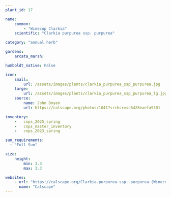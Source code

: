```yaml
---
plant_id: 17

name: 
    common: 
        - "Winecup Clarkia" 
    scientific: "Clarkia purpurea ssp. purpurea"  

category: "annual herb"

gardens:
    arcata_marsh: 

humboldt_native: False

icon: 
    small: 
        url: /assets/images/plants/clarkia_purpurea_ssp_purpurea.jpg
    large: 
        url: /assets/images/plants/clarkia_purpurea_ssp_purpurea_lg.jpg
    source:
        name: John Doyen 
        url: https://calscape.org/photos/1041?srchcr=sc6428eaefa9301 

inventory: 
    -   cnps_2025_spring
    -   cnps_master_inventory
    -   cnps_2023_spring

sun_requirements:
  - "Full Sun"

size:
    height: 
        min: 3.3
        max: 3.3

websites:
    - url: "https://calscape.org/Clarkia-purpurea-ssp.-purpurea-(Winecup-Clarkia)"
      name: "Calscape"
---
```



